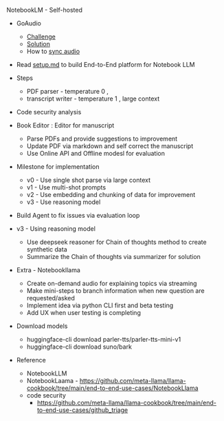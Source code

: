 NotebookLM - Self-hosted 

- GoAudio 
  - [Challenge](challenge.md)
  - [Solution](solution.md)
  - How to [sync audio](audio-sync.md)
- Read [setup.md](setup.md) to build End-to-End platform for Notebook LLM

- Steps
  - PDF parser - temperature 0 ,
  - transcript writer - temperature 1 , large context


- Code security analysis
- Book Editor : Editor for manuscript
  - Parse PDFs and provide suggestions to improvement
  - Update PDF via markdown and self correct the manuscript
  - Use Online API and Offline modesl for evaluation

- Milestone for implementation
    - v0 - Use single shot parse via large context
    - v1 - Use multi-shot prompts 
    - v2 - Use embedding and chunking of data for improvement
    - v3 - Use reasoning model
- Build Agent to fix issues via evaluation loop


- v3 - Using reasoning model
  - Use deepseek reasoner for Chain of thoughts method to create synthetic data
  - Summarize the Chain of thoughts via summarizer for solution

- Extra - Notebookllama
  - Create on-demand audio for explaining topics via streaming
  - Make mini-steps to branch information when new question are requested/asked
  - Implement idea via python CLI first and beta testing
  - Add UX when user testing is completing


- Download models
  - huggingface-cli download parler-tts/parler-tts-mini-v1
  - huggingface-cli download  suno/bark

- Reference
  - NotebookLLM
  - NotebookLaama - https://github.com/meta-llama/llama-cookbook/tree/main/end-to-end-use-cases/NotebookLlama
  - code security
    - https://github.com/meta-llama/llama-cookbook/tree/main/end-to-end-use-cases/github_triage
